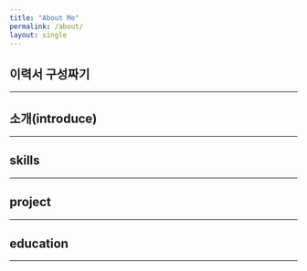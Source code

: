 ```yaml
---
title: "About Me"
permalink: /about/
layout: single
---
```


## 이력서 구성짜기

---

## 소개(introduce)

---

## skills

---

## project

---

## education

---